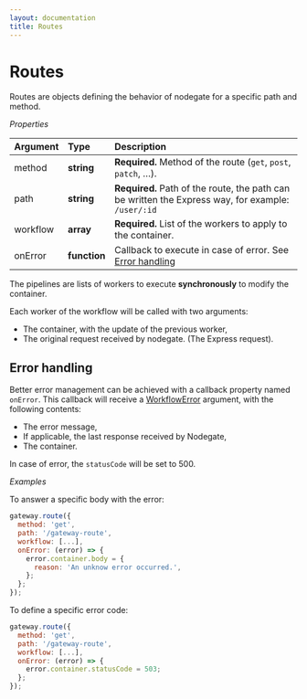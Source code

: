 ```yaml
---
layout: documentation
title: Routes
---
```


# Routes

Routes are objects defining the behavior of nodegate for a specific path and method.

_Properties_

| Argument | Type         | Description                                                                                        |
| :------- | :----------- | :------------------------------------------------------------------------------------------------- |
| method   | **string**   | **Required.** Method of the route (`get`, `post`, `patch`, …).                                     |
| path     | **string**   | **Required.** Path of the route, the path can be written the Express way, for example: `/user/:id` |
| workflow | **array**    | **Required.** List of the workers to apply to the container.                                       |
| onError  | **function** | Callback to execute in case of error. See [Error handling](#error-handling)                        |

The pipelines are lists of workers to execute **synchronously** to modify the container.

Each worker of the workflow will be called with two arguments:
 - The container, with the update of the previous worker,
 - The original request received by nodegate. (The Express request).

## Error handling

Better error management can be achieved with a callback property named `onError`.
This callback will receive a [WorkflowError](api-reference-pipelineerror.md) argument, with the
following contents:

 - The error message,
 - If applicable, the last response received by Nodegate,
 - The container.

In case of error, the `statusCode` will be set to 500.

_Examples_

To answer a specific body with the error:

```js
gateway.route({
  method: 'get',
  path: '/gateway-route',
  workflow: [...],
  onError: (error) => {
    error.container.body = {
      reason: 'An unknow error occurred.',
    };
  };
});
```

To define a specific error code:

```js
gateway.route({
  method: 'get',
  path: '/gateway-route',
  workflow: [...],
  onError: (error) => {
    error.container.statusCode = 503;
  };
});
```
